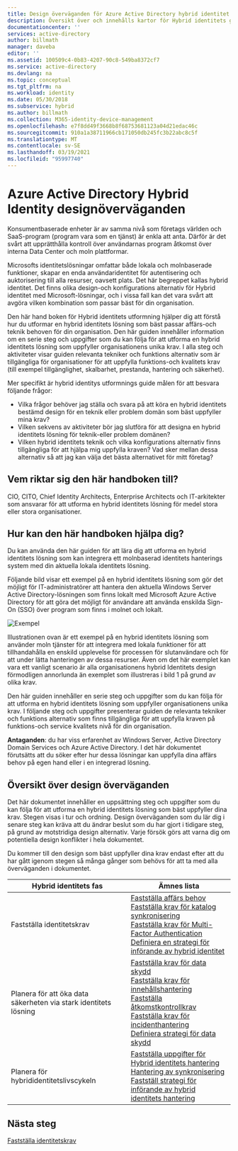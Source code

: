 ```yaml
---
title: Design överväganden för Azure Active Directory hybrid identitet – översikt | Microsoft Docs
description: Översikt över och innehålls kartor för Hybrid identitets guide för utformning
documentationcenter: ''
services: active-directory
author: billmath
manager: daveba
editor: ''
ms.assetid: 100509c4-0b83-4207-90c8-549ba8372cf7
ms.service: active-directory
ms.devlang: na
ms.topic: conceptual
ms.tgt_pltfrm: na
ms.workload: identity
ms.date: 05/30/2018
ms.subservice: hybrid
ms.author: billmath
ms.collection: M365-identity-device-management
ms.openlocfilehash: e7f8dd49f3668b8f68753681123a04d21edac46c
ms.sourcegitcommit: 910a1a38711966cb171050db245fc3b22abc8c5f
ms.translationtype: MT
ms.contentlocale: sv-SE
ms.lasthandoff: 03/19/2021
ms.locfileid: "95997740"
---
```

# <a name="azure-active-directory-hybrid-identity-design-considerations"></a>Azure Active Directory Hybrid Identity designöverväganden
Konsumentbaserade enheter är av samma nivå som företags världen och SaaS-program (program vara som en tjänst) är enkla att anta. Därför är det svårt att upprätthålla kontroll över användarnas program åtkomst över interna Data Center och moln plattformar.  

Microsofts identitetslösningar omfattar både lokala och molnbaserade funktioner, skapar en enda användaridentitet för autentisering och auktorisering till alla resurser, oavsett plats. Det här begreppet kallas hybrid identitet. Det finns olika design-och konfigurations alternativ för Hybrid identitet med Microsoft-lösningar, och i vissa fall kan det vara svårt att avgöra vilken kombination som passar bäst för din organisation. 

Den här hand boken för Hybrid identitets utformning hjälper dig att förstå hur du utformar en hybrid identitets lösning som bäst passar affärs-och teknik behoven för din organisation.  Den här guiden innehåller information om en serie steg och uppgifter som du kan följa för att utforma en hybrid identitets lösning som uppfyller organisationens unika krav. I alla steg och aktiviteter visar guiden relevanta tekniker och funktions alternativ som är tillgängliga för organisationer för att uppfylla funktions-och kvalitets krav (till exempel tillgänglighet, skalbarhet, prestanda, hantering och säkerhet). 

Mer specifikt är hybrid identitys utformnings guide målen för att besvara följande frågor: 

* Vilka frågor behöver jag ställa och svara på att köra en hybrid identitets bestämd design för en teknik eller problem domän som bäst uppfyller mina krav?
* Vilken sekvens av aktiviteter bör jag slutföra för att designa en hybrid identitets lösning för teknik-eller problem domänen? 
* Vilken hybrid identitets teknik och vilka konfigurations alternativ finns tillgängliga för att hjälpa mig uppfylla kraven? Vad sker mellan dessa alternativ så att jag kan välja det bästa alternativet för mitt företag?

## <a name="who-is-this-guide-intended-for"></a>Vem riktar sig den här handboken till?
 CIO, CITO, Chief Identity Architects, Enterprise Architects och IT-arkitekter som ansvarar för att utforma en hybrid identitets lösning för medel stora eller stora organisationer.

## <a name="how-can-this-guide-help-you"></a>Hur kan den här handboken hjälpa dig?
Du kan använda den här guiden för att lära dig att utforma en hybrid identitets lösning som kan integrera ett molnbaserad identitets hanterings system med din aktuella lokala identitets lösning. 

Följande bild visar ett exempel på en hybrid identitets lösning som gör det möjligt för IT-administratörer att hantera den aktuella Windows Server Active Directory-lösningen som finns lokalt med Microsoft Azure Active Directory för att göra det möjligt för användare att använda enskilda Sign-On (SSO) över program som finns i molnet och lokalt.

![Exempel](media/plan-hybrid-identity-design-considerations/hybridID-example.png)

Illustrationen ovan är ett exempel på en hybrid identitets lösning som använder moln tjänster för att integrera med lokala funktioner för att tillhandahålla en enskild upplevelse för processen för slutanvändare och för att under lätta hanteringen av dessa resurser. Även om det här exemplet kan vara ett vanligt scenario är alla organisationens hybrid Identitets design förmodligen annorlunda än exemplet som illustreras i bild 1 på grund av olika krav. 

Den här guiden innehåller en serie steg och uppgifter som du kan följa för att utforma en hybrid identitets lösning som uppfyller organisationens unika krav. I följande steg och uppgifter presenterar guiden de relevanta tekniker och funktions alternativ som finns tillgängliga för att uppfylla kraven på funktions-och service kvalitets nivå för din organisation.

**Antaganden**: du har viss erfarenhet av Windows Server, Active Directory Domain Services och Azure Active Directory. I det här dokumentet förutsätts att du söker efter hur dessa lösningar kan uppfylla dina affärs behov på egen hand eller i en integrerad lösning.

## <a name="design-considerations-overview"></a>Översikt över design överväganden
Det här dokumentet innehåller en uppsättning steg och uppgifter som du kan följa för att utforma en hybrid identitets lösning som bäst uppfyller dina krav. Stegen visas i tur och ordning. Design överväganden som du lär dig i senare steg kan kräva att du ändrar beslut som du har gjort i tidigare steg, på grund av motstridiga design alternativ. Varje försök görs att varna dig om potentiella design konflikter i hela dokumentet. 

Du kommer till den design som bäst uppfyller dina krav endast efter att du har gått igenom stegen så många gånger som behövs för att ta med alla överväganden i dokumentet. 

| Hybrid identitets fas | Ämnes lista |
| --- | --- |
| Fastställa identitetskrav |[Fastställa affärs behov](plan-hybrid-identity-design-considerations-business-needs.md)<br> [Fastställa krav för katalog synkronisering](plan-hybrid-identity-design-considerations-directory-sync-requirements.md)<br> [Fastställa krav för Multi-Factor Authentication](plan-hybrid-identity-design-considerations-multifactor-auth-requirements.md)<br> [Definiera en strategi för införande av hybrid identitet](plan-hybrid-identity-design-considerations-identity-adoption-strategy.md) |
| Planera för att öka data säkerheten via stark identitets lösning |[Fastställa krav för data skydd](plan-hybrid-identity-design-considerations-dataprotection-requirements.md) <br> [Fastställa krav för innehållshantering](plan-hybrid-identity-design-considerations-contentmgt-requirements.md)<br> [Fastställa åtkomstkontrollkrav](plan-hybrid-identity-design-considerations-accesscontrol-requirements.md)<br> [Fastställa krav för incidenthantering](plan-hybrid-identity-design-considerations-incident-response-requirements.md) <br> [Definiera strategi för data skydd](plan-hybrid-identity-design-considerations-data-protection-strategy.md) |
| Planera för hybrididentitetslivscykeln |[Fastställa uppgifter för Hybrid identitets hantering](plan-hybrid-identity-design-considerations-hybrid-id-management-tasks.md) <br> [Hantering av synkronisering](plan-hybrid-identity-design-considerations-hybrid-id-management-tasks.md)<br> [Fastställ strategi för införande av hybrid identitets hantering](plan-hybrid-identity-design-considerations-lifecycle-adoption-strategy.md) |

## <a name="next-steps"></a>Nästa steg
[Fastställa identitetskrav](plan-hybrid-identity-design-considerations-business-needs.md)

